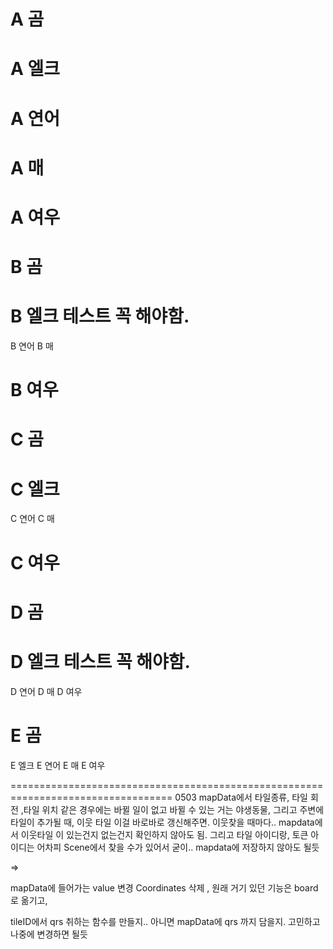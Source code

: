 # A 곰

# A 엘크

# A 연어

# A 매

# A 여우

# B 곰

# B 엘크 테스트 꼭 해야함.

B 연어
B 매
# B 여우

# C 곰

# C 엘크

C 연어
C 매
# C 여우

# D 곰

# D 엘크 테스트 꼭 해야함.

D 연어
D 매
D 여우

# E 곰
E 엘크
E 연어
E 매
E 여우


================================================================================== 
0503
mapData에서 타일종류, 타일 회전 ,타일 위치 같은 경우에는 바뀔 일이 없고
바뀔 수 있는 거는 야생동물,
그리고 주변에 타일이 추가될 때, 이웃 타일
이걸 바로바로 갱신해주면. 이웃찾을 때마다.. mapdata에서 이웃타일 이 있는건지 없는건지 확인하지 않아도 됨.
그리고 타일 아이디랑, 토큰 아이디는 어차피 Scene에서 찾을 수가 있어서 굳이.. mapdata에 저장하지 않아도 될듯


=>

mapData에 들어가는 value 변경
Coordinates 삭제 , 원래 거기 있던 기능은 board로 옮기고,

tileID에서 qrs 취하는 함수를 만들지.. 아니면  mapData에 qrs 까지 담을지. 고민하고 나중에 변경하면 될듯

















